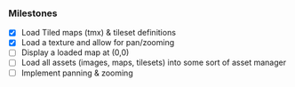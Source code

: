 ### Milestones
- [X] Load Tiled maps (tmx) & tileset definitions
- [X] Load a texture and allow for pan/zooming
- [ ] Display a loaded map at (0,0)
- [ ] Load all assets (images, maps, tilesets) into some sort of asset manager
- [ ] Implement panning & zooming